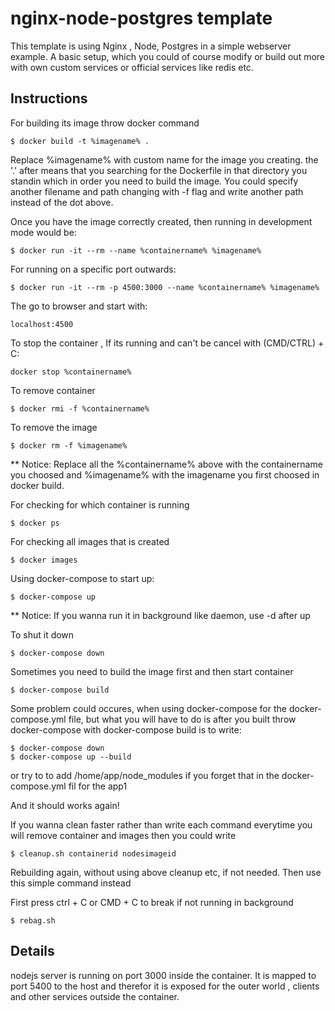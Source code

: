 # nginx-node-postgres template

This template is using Nginx , Node, Postgres in a simple webserver example.
A basic setup, which you could of course modify or build out more with
own custom services or official services like redis etc.

## Instructions

For building its image throw docker command

```
$ docker build -t %imagename% .

```

Replace %imagename% with custom name for the image you creating.
the '.' after means that you searching for the Dockerfile in that directory you standin
which in order you need to build the image. You could specify another filename and path 
changing with -f flag and write another path instead of the dot above.

Once you have the image correctly created, then running in development mode would be:

```
$ docker run -it --rm --name %containername% %imagename%
```

For running on a specific port outwards:

```
$ docker run -it --rm -p 4500:3000 --name %containername% %imagename%
```

The go to browser and start with:

```
localhost:4500
```

To stop the container , If its running and can't be cancel with (CMD/CTRL) + C:

```
docker stop %containername%
```

To remove container

```
$ docker rmi -f %containername%
```

To remove the image

```
$ docker rm -f %imagename%
```

** Notice:
Replace all the %containername% above with the containername you choosed and
%imagename% with the imagename you first choosed in docker build.


For checking for which container is running

```
$ docker ps
```

For checking all images that is created

```
$ docker images
```

Using docker-compose to start up:

```
$ docker-compose up
```

** Notice:
If you wanna run it in background like daemon, use -d after up

To shut it down

```
$ docker-compose down
```

Sometimes you need to build the image first and then start container

```
$ docker-compose build
```

Some problem could occures, when using docker-compose for
the docker-compose.yml file, but what you will have to do
is after you built throw docker-compose with docker-compose build
is to write:

```
$ docker-compose down
$ docker-compose up --build
```

or try to to add /home/app/node_modules if you forget that
in the docker-compose.yml fil for the app1

And it should works again! 

If you wanna clean faster rather than write 
each command everytime you will remove container and images
then you could write

```
$ cleanup.sh containerid nodesimageid
```

Rebuilding again, without using above cleanup etc, if not needed.
Then use this simple command instead

First press ctrl + C or CMD + C to break if not running in background

```
$ rebag.sh
```


## Details

nodejs server is running on port 3000 inside the container.
It is mapped to port 5400 to the host and therefor it is exposed
for the outer world , clients and other services outside the container. 


